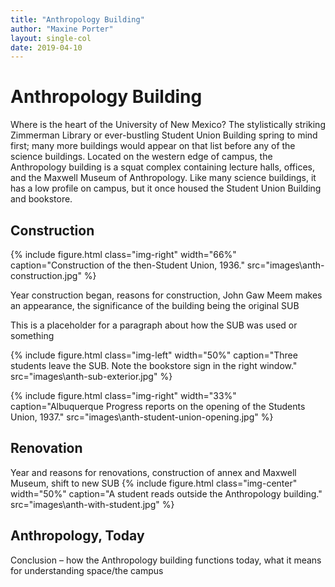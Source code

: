 ```yaml
---
title: "Anthropology Building"
author: "Maxine Porter"
layout: single-col
date: 2019-04-10
---
```



# Anthropology Building
Where is the heart of the University of New Mexico? The stylistically striking Zimmerman Library or ever-bustling Student Union Building spring to mind first; many more buildings would appear on that list before any of the science buildings. Located on the western edge of campus, the Anthropology building is a squat complex containing lecture halls, offices, and the Maxwell Museum of Anthropology. Like many science buildings, it has a low profile on campus, but it once housed the Student Union Building and bookstore.

## Construction
{% include figure.html class="img-right" width="66%" caption="Construction of the then-Student Union, 1936." src="images\anth-construction.jpg" %}

Year construction began, reasons for construction, John Gaw Meem makes an appearance, the significance of the building being the original SUB

This is a placeholder for a paragraph about how the SUB was used or something

{% include figure.html class="img-left" width="50%" caption="Three students leave the SUB. Note the bookstore sign in the right window." src="images\anth-sub-exterior.jpg" %}

{% include figure.html class="img-right" width="33%" caption="Albuquerque Progress reports on the opening of the Students Union, 1937." src="images\anth-student-union-opening.jpg" %}

## Renovation
Year and reasons for renovations, construction of annex and Maxwell Museum, shift to new SUB
{% include figure.html class="img-center" width="50%" caption="A student reads outside the Anthropology building." src="images\anth-with-student.jpg" %}

## Anthropology, Today
Conclusion – how the Anthropology building functions today, what it means for understanding space/the campus



